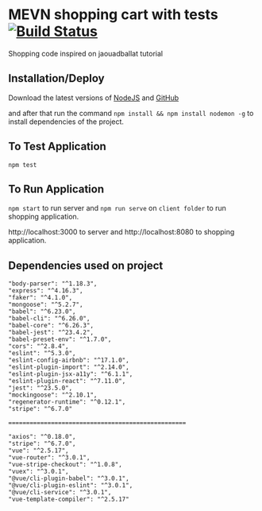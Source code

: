 # MEVN shopping cart with tests [![Build Status](https://travis-ci.org/tiaguinhor/mevn-shopping-cart-with-tests.svg?branch=master)](https://travis-ci.org/tiaguinhor/mevn-shopping-cart-with-tests)

Shopping code inspired on jaouadballat tutorial

## Installation/Deploy

Download the latest versions of [NodeJS](https://nodejs.org/) and [GitHub](https://github.com)

and after that run the command `npm install && npm install nodemon -g` to install dependencies of the project.

## To Test Application

`npm test`

## To Run Application

`npm start` to run server and `npm run serve` on `client folder` to run shopping application.

http://localhost:3000 to server and http://localhost:8080 to shopping application.

## Dependencies used on project

    "body-parser": "^1.18.3",
    "express": "^4.16.3",
    "faker": "^4.1.0",
    "mongoose": "^5.2.7",
    "babel": "^6.23.0",
    "babel-cli": "^6.26.0",
    "babel-core": "^6.26.3",
    "babel-jest": "^23.4.2",
    "babel-preset-env": "^1.7.0",
    "cors": "^2.8.4",
    "eslint": "^5.3.0",
    "eslint-config-airbnb": "^17.1.0",
    "eslint-plugin-import": "^2.14.0",
    "eslint-plugin-jsx-a11y": "^6.1.1",
    "eslint-plugin-react": "^7.11.0",
    "jest": "^23.5.0",
    "mockingoose": "^2.10.1",
    "regenerator-runtime": "^0.12.1",
    "stripe": "^6.7.0"

    ==================================================

    "axios": "^0.18.0",
    "stripe": "^6.7.0",
    "vue": "^2.5.17",
    "vue-router": "^3.0.1",
    "vue-stripe-checkout": "^1.0.8",
    "vuex": "^3.0.1",
    "@vue/cli-plugin-babel": "^3.0.1",
    "@vue/cli-plugin-eslint": "^3.0.1",
    "@vue/cli-service": "^3.0.1",
    "vue-template-compiler": "^2.5.17"
